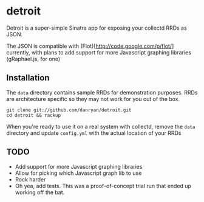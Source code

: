 # detroit

Detroit is a super-simple Sinatra app for exposing your collectd RRDs as JSON.

The JSON is compatible with (Flot)[http://code.google.com/p/flot/] currently, with plans to add support for more Javascript graphing libraries (gRaphael.js, for one)

## Installation

The `data` directory contains sample RRDs for demonstration purposes. RRDs are architecture specific so they may not work for you out of the box.

    git clone git://github.com/danryan/detroit.git
    cd detroit && rackup

When you're ready to use it on a real system with collectd, remove the `data` directory and update `config.yml` with the actual location of your RRDs

## TODO
    
* Add support for more Javascript graphing libraries
* Allow for picking which Javascript graph lib to use
* Rock harder
* Oh yea, add tests. This was a proof-of-concept trial run that ended up working off the bat.